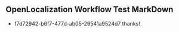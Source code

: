 ## OpenLocalization Workflow Test MarkDown
* f7d72942-b6f7-477d-ab05-29541a9524d7 thanks!

<!--HONumber=Aug16_HO4-->


